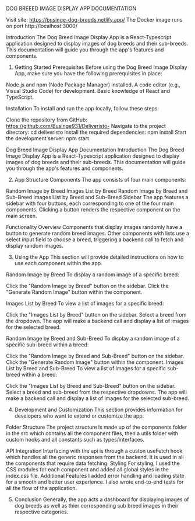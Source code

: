 DOG BREEED IMAGE DISPLAY APP DOCUMENTATION

Visit site:  https://businge-dog-breeds.netlify.app/
The Docker image runs on port http://localhost:3000/

Introduction
The Dog Breed Image Display App is a React-Typescript application designed to display images of dog breeds and their sub-breeds. This documentation will guide you through the app's features and components.


1. Getting Started
Prerequisites
Before using the Dog Breed Image Display App, make sure you have the following prerequisites in place:

Node.js and npm (Node Package Manager) installed.
A code editor (e.g., Visual Studio Code) for development.
Basic knowledge of React and TypeScript.

Installation
To install and run the app locally, follow these steps:

Clone the repository from GitHub:
https://github.com/Businge931/Deliveristo-
Navigate to the project directory:
cd deliveristo
Install the required dependencies:
npm install
Start the development server:
npm start


Dog Breed Image Display App Documentation
Introduction
The Dog Breed Image Display App is a React-Typescript application designed to display images of dog breeds and their sub-breeds. 
This documentation will guide you through the app's features and components.


2. App Structure
Components
The app consists of four main components:

Random Image by Breed
Images List by Breed
Random Image by Breed and Sub-Breed
Images List by Breed and Sub-Breed
Sidebar
The app features a sidebar with four buttons, each corresponding to one of the four main components. Clicking a button renders the respective component on the main screen.

Functionality Overview
Components that display images randomly have a button to generate random breed images.
Other components with lists use a select input field to choose a breed, triggering a backend call to fetch and display random images.

3. Using the App
This section will provide detailed instructions on how to use each component within the app.

Random Image by Breed
To display a random image of a specific breed:

Click the "Random Image by Breed" button on the sidebar.
Click the "Generate Random Image" button within the component.

Images List by Breed
To view a list of images for a specific breed:

Click the "Images List by Breed" button on the sidebar.
Select a breed from the dropdown.
The app will make a backend call and display a list of images for the selected breed.

Random Image by Breed and Sub-Breed
To display a random image of a specific sub-breed within a breed:

Click the "Random Image by Breed and Sub-Breed" button on the sidebar.
Click the "Generate Random Image" button within the component.
Images List by Breed and Sub-Breed
To view a list of images for a specific sub-breed within a breed:

Click the "Images List by Breed and Sub-Breed" button on the sidebar.
Select a breed and sub-breed from the respective dropdowns.
The app will make a backend call and display a list of images for the selected sub-breed.

4. Development and Customization
This section provides information for developers who want to extend or customize the app.

Folder Structure
The project structure is made up of the components folder in the src which contains all the component files, then a utils folder with custom hooks and all constants such as types/interfaces.

API Integration
Interfacing with the api is through a custon useFetch hook which handles all the generic responses from the backend. It is used in all the components that require data fetching.
Styling
For styling, I used the CSS modules for each component and added all global styles in the index.css file.
Additional Features
I added error handling and loading state for a smooth and better user experience. I also wrote end-to-end tests for all the flow of the application.

5. Conclusion
   Generally, the app acts a dashboard for displaying images of dog breeds as well as thier corresponding sub breed images in their respective categories.
